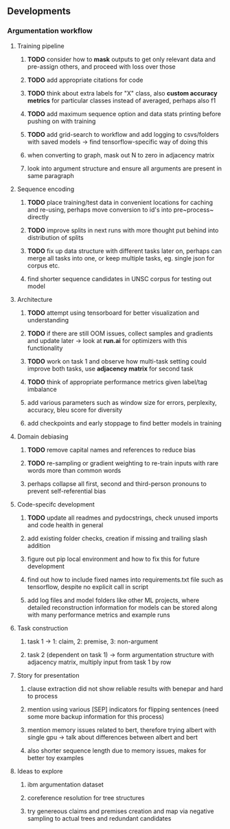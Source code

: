 Developments
------------

### Argumentation workflow

1.  Training pipeline

    1.  **TODO** consider how to **mask** outputs to get only
        relevant data and pre-assign others, and proceed with loss over
        those

    2.  **TODO** add appropriate citations for code

    3.  **TODO** think about extra labels for \"X\" class,
        also **custom accuracy metrics** for particular classes instead
        of averaged, perhaps also f1

    4.  **TODO** add maximum sequence option and data stats
        printing before pushing on with training

    5.  **TODO** add grid-search to workflow and add logging
        to csvs/folders with saved models -\> find tensorflow-specific
        way of doing this

    6.  when converting to graph, mask out N to zero in adjacency matrix

    7.  look into argument structure and ensure all arguments are
        present in same paragraph

2.  Sequence encoding

    1.  **TODO** place training/test data in convenient
        locations for caching and re-using, perhaps move conversion to
        id\'s into pre~process~ directly

    2.  **TODO** improve splits in next runs with more
        thought put behind into distribution of splits

    3.  **TODO** fix up data structure with different tasks
        later on, perhaps can merge all tasks into one, or keep multiple
        tasks, eg. single json for corpus etc.

    4.  find shorter sequence candidates in UNSC corpus for testing out
        model

3.  Architecture

    1.  **TODO** attempt using tensorboard for better
        visualization and understanding

    2.  **TODO** if there are still OOM issues, collect
        samples and gradients and update later -\> look at **run.ai**
        for optimizers with this functionality

    3.  **TODO** work on task 1 and observe how multi-task
        setting could improve both tasks, use **adjacency matrix** for
        second task

    4.  **TODO** think of appropriate performance metrics
        given label/tag imbalance

    5.  add various parameters such as window size for errors,
        perplexity, accuracy, bleu score for diversity

    6.  add checkpoints and early stoppage to find better models in
        training

4.  Domain debiasing

    1.  **TODO** remove capital names and references to
        reduce bias

    2.  **TODO** re-sampling or gradient weighting to
        re-train inputs with rare words more than common words

    3.  perhaps collapse all first, second and third-person pronouns to
        prevent self-referential bias

5.  Code-specifc development

    1.  **TODO** update all readmes and pydocstrings, check
        unused imports and code health in general

    2.  add existing folder checks, creation if missing and trailing
        slash addition

    3.  figure out pip local environment and how to fix this for future
        development

    4.  find out how to include fixed names into requirements.txt file
        such as tensorflow, despite no explicit call in script

    5.  add log files and model folders like other ML projects, where
        detailed reconstruction information for models can be stored
        along with many performance metrics and example runs

6.  Task construction

    1.  task 1 -\> 1: claim, 2: premise, 3: non-argument

    2.  task 2 (dependent on task 1) -\> form argumentation structure
        with adjacency matrix, multiply input from task 1 by row

7.  Story for presentation

    1.  clause extraction did not show reliable results with benepar and
        hard to process

    2.  mention using various \[SEP\] indicators for flipping sentences
        (need some more backup information for this process)

    3.  mention memory issues related to bert, therefore trying albert
        with single gpu -\> talk about differences between albert and
        bert

    4.  also shorter sequence length due to memory issues, makes for
        better toy examples

8.  Ideas to explore

    1.  ibm argumentation dataset

    2.  coreference resolution for tree structures

    3.  try genereous claims and premises creation and map via negative
        sampling to actual trees and redundant candidates
